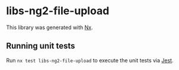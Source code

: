 # libs-ng2-file-upload

This library was generated with [Nx](https://nx.dev).


## Running unit tests

Run `nx test libs-ng2-file-upload` to execute the unit tests via [Jest](https://jestjs.io).


